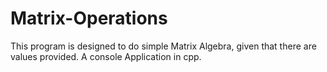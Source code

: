 # Matrix-Operations
This program is designed to do simple Matrix Algebra, given that there are values provided. A console Application in cpp. 
